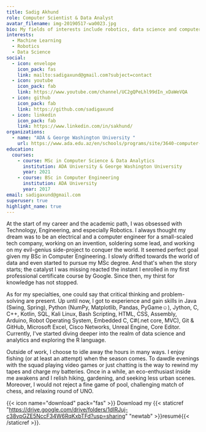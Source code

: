 ```yaml
---
title: Sadig Akhund
role: Computer Scientist & Data Analyst
avatar_filename: img-20190517-wa0023.jpg
bio: My fields of interests include robotics, data science and computer science.
interests:
  - Machine Learning
  - Robotics
  - Data Science
social:
  - icon: envelope
    icon_pack: fas
    link: mailto:sadigaxund@gmail.com?subject=contact
  - icon: youtube
    icon_pack: fab
    link: https://www.youtube.com/channel/UC2gQPeLhl99dIn_xDaWeVQA
  - icon: github
    icon_pack: fab
    link: https://github.com/sadigaxund
  - icon: linkedin
    icon_pack: fab
    link: https://www.linkedin.com/in/sakhund/
organizations:
  - name: "ADA & George Washington University "
    url: https://www.ada.edu.az/en/schools/programs/site/3640-computer-science-and-data-analytics
education:
  courses:
    - course: MSc in Computer Science & Data Analytics
      institution: ADA University & George Washington University
      year: 2021
    - course: BSc in Computer Engineering
      institution: ADA University
      year: 2017
email: sadigaxund@gmail.com
superuser: true
highlight_name: true
---
```


At the start of my career and the academic path, I was obsessed with Technology, Engineering, and especially Robotics. I always thought my dream was to be an electrical and a computer engineer for a small-scaled tech company, working on an invention, soldering some lead, and working on my evil-genius side-project to conquer the world. It seemed perfect goal given my BSc in Computer Engineering. I slowly drifted towards the world of data and even started to pursue my MSc degree. And that's when the story starts; the catalyst I was missing reacted the instant I enrolled in my first professional certificate course by Google. Since then, my thirst for knowledge has not stopped.

As for my specialties, one could say that critical thinking and problem-solving are present. Up until now, I got to experience and gain skills in Java (Swing, Spring), Python (NumPy, Matplotlib, Pandas, PyGame☺), Jython, C, C++, Kotlin, SQL, Kali Linux, Bash Scripting, HTML, CSS, Assembly, Arduino, Robot Operating System, Embedded C, C#(.net core, MVC), Git & GitHub, Microsoft Excel, Cisco Networks, Unreal Engine, Core Editor. Currently, I've started diving deeper into the realm of data science and analytics and exploring the R language.

Outside of work, I choose to idle away the hours in many ways. I enjoy fishing (or at least an attempt) when the season comes. To dawdle evenings with the squad playing video games or just chatting is the way to rewind my tapes and charge my batteries. Once in a while, an eco-enthusiast inside me awakens and I relish hiking, gardening, and seeking less urban scenes. Moreover, I would not reject a fine game of pool, challenging match of chess, and relaxing round of UNO.


{{< icon name="download" pack="fas" >}} Download my {{< staticref "https://drive.google.com/drive/folders/1dIRJuj-c38vpGZE5NccF34W6RqKxbTFd?usp=sharing" "newtab" >}}resumé{{< /staticref >}}.
